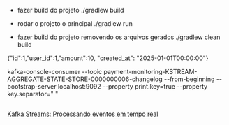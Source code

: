 - fazer build do projeto
./gradlew build

- rodar o projeto o principal
./gradlew run

- fazer build do projeto removendo os arquivos gerados 
./gradlew clean build


{"id":1,"user_id":1,"amount":10, "created_at": "2025-01-01T00:00:00"}

kafka-console-consumer --topic payment-monitoring-KSTREAM-AGGREGATE-STATE-STORE-0000000006-changelog --from-beginning --bootstrap-server localhost:9092 --property print.key=true --property key.separator=" "

##
[Kafka Streams: Processando eventos em tempo real](https://www.youtube.com/live/gccUV0MLmwA)